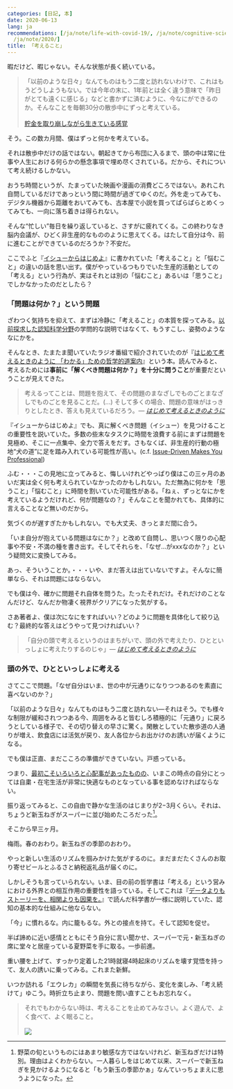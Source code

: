 ```yaml
---
categories: [日記, 本]
date: 2020-06-13
lang: ja
recommendations: [/ja/note/life-with-covid-19/, /ja/note/cognitive-science-and-behavioral-economics/,
  /ja/note/2020/]
title: 「考えること」
---
```


暇だけど、暇じゃない。そんな状態が長く続いている。

> 「以前のような日々」なんてものはもう二度と訪れないわけで、これはもうどうしようもない。では今年の末に、1年前とは全く違う意味で「昨日がとても遠くに感じる」などと書かずに済むように、今なにができるのか。そんなことを毎朝30分の散歩中にずっと考えている。<br><br>[貯金を取り崩しながら生きている感覚](/ja/note/life-with-covid-19/)

そう。この数カ月間、僕はずっと何かを考えている。

それは散歩中だけの話ではない。朝起きてから布団に入るまで、頭の中は常に仕事や人生における何らかの懸念事項で埋め尽くされている。だから、それについて考え続けるしかない。

おうち時間というが、たまっていた映画や漫画の消費どころではない。あれこれ自問しているだけであっという間に時間が過ぎてゆくのだ。外を走ってみても、デジタル機器から距離をおいてみても、古本屋で小説を買ってぱらぱらとめくってみても、一向に落ち着きは得られない。

そんな“忙しい”毎日を繰り返していると、さすがに疲れてくる。この終わりなき脳内会議が、ひどく非生産的なもののように思えてくる。はたして自分は今、前に進むことができているのだろうか？不安だ。

ここでふと『[イシューからはじめよ](https://amzn.to/2CseBBj)』に書かれていた「考えること」と「悩むこと」の違いの話を思い出す。僕がやっているつもりでいた生産的活動としての「考える」という行為が、実はそれとは別の「悩むこと」あるいは「思うこと」でしかなかったのだとしたら？

### 「問題は何か？」という問題

ざわつく気持ちを抑えて、まずは冷静に「考えること」の本質を探ってみる。[以前探求した認知科学分野](/ja/note/cognitive-science-and-behavioral-economics/)の学問的な説明ではなくて、もうすこし、姿勢のようななにかを。

そんなとき、たまたま聞いていたラジオ番組で紹介されていたのが『[はじめて考えるときのように 「わかる」ための哲学的道案内](https://amzn.to/37snlmm)』という本。読んでみると、考えるためには**事前に「解くべき問題は何か？」を十分に問うこと**が重要だということが見えてきた。

> 考えるってことは、問題を抱えて、その問題のまなざしでものごとまなざしでものごとを見ることだ。(...) そして多くの場合、問題の意味がはっきりとしたとき、答えも見えているだろう。*&mdash; [はじめて考えるときのように](https://amzn.to/37snlmm)*

『イシューからはじめよ』でも、真に解くべき問題（イシュー）を見つけることの重要性を説いていた。多数の些末なタスクに時間を浪費する前にまずは問題を見極め、そこに一点集中、全力で答えをだす。さもなくば、非生産的行動の極地“犬の道”に足を踏み入れている可能性が高い。(c.f. [Issue-Driven Makes You Professional](/note/issue-driven/))

ふむ・・・この見地に立ってみると、悔しいけれどやっぱり僕はこの三ヶ月のあいだ実は全く何も考えられていなかったのかもしれない。ただ無為に何かを「思うこと」「悩むこと」に時間を割いていた可能性がある。「ねぇ、ずっとなにかを考えているようだけれど、何が問題なの？」そんなことを聞かれても、具体的に言えることなど無いのだから。

気づくのが遅すぎたかもしれない。でも大丈夫、きっとまだ間に合う。

「いま自分が抱えている問題はなにか？」と改めて自問し、思いつく限りの心配事や不安・不満の種を書き出す。そしてそれらを、「なぜ...がxxxなのか？」という疑問文に変換してみる。

あっ、そういうことか。・・・いや、まだ答えは出ていないですよ。そんなに簡単なら、それは問題にはならない。

でも僕は今、確かに問題それ自体を問うた。たったそれだけ。それだけのことなんだけど、なんだか物凄く視界がクリアになった気がする。

さあ著者よ、僕は次になにをすればいい？どのように問題を具体化して絞り込む？最終的な答えはどうやって見つければいい？

> 「自分の頭で考えるというのはまちがいで、頭の外で考えたり、ひとといっしょに考えたりするのじゃ」*&mdash; [はじめて考えるときのように](https://amzn.to/37snlmm)*

### 頭の外で、ひとといっしょに考える

さてここで問題。「なぜ自分はいま、世の中が元通りになりつつあるのを素直に喜べないのか？」

「以前のような日々」なんてものはもう二度と訪れない&mdash;それはそう。でも様々な制限が緩和されつつある今、周囲をみると皆むしろ積極的に「元通り」に戻ろうとしている様子で、その切り替えの早さに驚く。閑散としていた散歩道の人通りが増え、飲食店には活気が戻り、友人各位からお出かけのお誘いが届くようになる。

でも僕は正直、まだこころの準備ができていない。戸惑っている。

つまり、[最初こそいろいろと心配事があったものの](/ja/note/life-with-covid-19/)、いまこの時点の自分にとっては自粛・在宅生活が非常に快適なものとなっている事を認めなければならない。

振り返ってみると、この自由で静かな生活のはじまりが2−3月くらい。それは、ちょうど新玉ねぎがスーパーに並び始めたころだった[^1]。

そこから早三ヶ月。

梅雨。春のおわり。新玉ねぎの季節のおわり。

やっと新しい生活のリズムを掴みかけた気がするのに。まだまだたくさんのお取り寄せビールとふるさと納税返礼品が届くのに。

しかしそうも言っていられない。いま、目の前の哲学書は「考える」という営みにおける外界との相互作用の重要性を語っている。そしてこれは『[データよりもストーリーを、相関よりも因果を。](/ja/note/cognitive-science-and-behavioral-economics/)』で読んだ科学書が一様に説明していた、認知の基本的な仕組みに他ならない。

「今」に慣れるな。内に籠もるな。外との接点を持て。そして認知を促せ。

半ば諦めに近い感情とともにそう自分に言い聞かせ、スーパーで元・新玉ねぎの席に堂々と居座っている夏野菜を手に取る。一歩前進。

重い腰を上げて、すっかり定着した21時就寝4時起床のリズムを壊す覚悟を持って、友人の誘いに乗ってみる。これまた新鮮。

いつか訪れる「エウレカ」の瞬間を気長に待ちながら、変化を楽しみ、「考え続けて」ゆこう。時折立ち止まり、問題を問い直すこともお忘れなく。

> それでもわからない時は、考えることを止めてみなさい。よく遊んで、よく食べて、よく眠ること。<br/><br/><a href="https://www.amazon.co.jp/%E3%83%9A%E3%83%B3%E3%82%AE%E3%83%B3%E3%83%BB%E3%83%8F%E3%82%A4%E3%82%A6%E3%82%A7%E3%82%A4-Blu-ray-%E3%82%B9%E3%82%BF%E3%83%B3%E3%83%80%E3%83%BC%E3%83%89%E3%82%A8%E3%83%87%E3%82%A3%E3%82%B7%E3%83%A7%E3%83%B3-%E5%8C%97-%E9%A6%99%E9%82%A3/dp/B07JWMZ2KN/ref=as_li_ss_il?__mk_ja_JP=%E3%82%AB%E3%82%BF%E3%82%AB%E3%83%8A&dchild=1&keywords=%E3%83%9A%E3%83%B3%E3%82%AE%E3%83%B3%E3%83%BB%E3%83%8F%E3%82%A4%E3%82%A6%E3%82%A7%E3%82%A4&qid=1592720860&sr=8-10&linkCode=li2&tag=takuti-22&linkId=76167ac068141dc2742d51510020aba0&language=ja_JP" target="_blank"><img border="0" src="//ws-fe.amazon-adsystem.com/widgets/q?_encoding=UTF8&ASIN=B07JWMZ2KN&Format=_SL160_&ID=AsinImage&MarketPlace=JP&ServiceVersion=20070822&WS=1&tag=takuti-22&language=ja_JP" ></a><img src="https://ir-jp.amazon-adsystem.com/e/ir?t=takuti-22&language=ja_JP&l=li2&o=9&a=B07JWMZ2KN" width="1" height="1" border="0" alt="" style="border:none !important; margin:0px !important;" />

[^1]: 野菜の旬というものにはあまり敏感な方ではないけれど、新玉ねぎだけは特別。理由はよくわからない。一人暮らしをはじめて以来、スーパーで新玉ねぎを見かけるようになると「もう新玉の季節かぁ」なんていっちょまえに思うようになった。